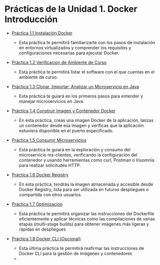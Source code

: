 # Prácticas de la Unidad 1. Docker Introducción


- [Práctica 1.1 Instalación Docker](README1-1.md)
    - Esta práctica te permitirá familiarizarte con los pasos de instalación en entornos virtualizados y comprender los requisitos y configuraciones necesarias para ejecutar Docker.
    

- [Práctica 1.2 Verificacion de Ambiente de Curso](README1-2.md)
    - Esta práctica te permitirá listar el software con el que cuentas en el ambiente de curso.

- [Práctica 1.3 Clonar, Importar, Analizar un Microservicio en Java](README1-3.md)

    - Esta práctica te guiará en los primeros pasos para entender y manejar microservicios en Java.
    
- [Práctica 1.4 Construir Imagen y Contenedor Docker](README1-4.md)

    - En esta práctica, creas una imagen Docker de la aplicación, lanzas un contenedor desde esa imagen y verificas que la aplicación estuviera disponible en el puerto especificado.

- [Práctica 1.5 Consumir Microservicios](README1-5.md)

    - Esta práctica te guiará en la exploración y consumo del microservicio ms-clientes, verificando la configuración del contenedor y usando herramientas como curl, Postman o Insomnia para realizar solicitudes HTTP.

- [Práctica 1.6 Docker Registry](README1-6.md)

    - En esta práctica, tendrás la imagen almacenada y accesible desde Docker Registry, lista para ser utilizada en futuros despliegues o compartida con otros usuarios.

- [Práctica 1.7 Optimización](README1-7.md)

    - Esta práctica te permitirá organizar las instrucciones del Dockerfile eficientemente y aplicar técnicas como las compilaciones de varias etapas (multi-stage builds) para obtener imágenes más ligeras y rápidas en despliegues

- [Práctica 1.8 Docker CLI (Opcional)](README1-8.md) 

    - Esta última práctica te permitirá reafirmar las instrucciones de Docker CLI para la gestión de imágenes y contenedores
    - 



